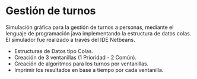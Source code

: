 # Gestión de turnos

Simulación gráfica para la gestión de turnos a personas, mediante el lenguaje de programación java implementando la estructura de datos colas. El simulador
fue realizado a través del IDE Netbeans.

* Estructuras de Datos tipo Colas.
* Creación de 3 ventanillas (1 Prioridad - 2 Común).
* Creación de algoritmos para los turnos por ventanillas.
* Imprimir los resultados en base a tiempo por cada ventanilla.
